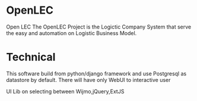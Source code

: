 OpenLEC
=======

Open LEC
The OpenLEC Project is the Logictic Company System that serve the easy and automation on Logistic Business Model.

Technical
=======
This software build from python/django framework and use Postgresql as datastore by default.
There will have only WebUI to interactive user

UI Lib on selecting between Wijmo,jQuery,ExtJS
